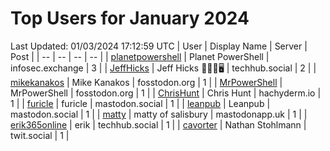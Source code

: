 # Top Users for January 2024
Last Updated: 01/03/2024 17:12:59 UTC
| User | Display Name | Server | Post |
| -- | -- | -- | -- |
| [planetpowershell](https://infosec.exchange/@planetpowershell) | Planet PowerShell | infosec.exchange | 3 |
| [JeffHicks](https://techhub.social/@JeffHicks) | Jeff Hicks 🐶🎼🍷🖥️ | techhub.social | 2 |
| [mikekanakos](https://fosstodon.org/@mikekanakos) | Mike Kanakos | fosstodon.org | 1 |
| [MrPowerShell](https://fosstodon.org/@MrPowerShell) | MrPowerShell | fosstodon.org | 1 |
| [ChrisHunt](https://hachyderm.io/@ChrisHunt) | Chris Hunt | hachyderm.io | 1 |
| [furicle](https://mastodon.social/@furicle) | furicle | mastodon.social | 1 |
| [leanpub](https://mastodon.social/@leanpub) | Leanpub | mastodon.social | 1 |
| [matty](https://mastodonapp.uk/@matty) | matty of salisbury | mastodonapp.uk | 1 |
| [erik365online](https://techhub.social/@erik365online) | erik | techhub.social | 1 |
| [cavorter](https://twit.social/@cavorter) | Nathan Stohlmann | twit.social | 1 |
